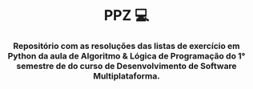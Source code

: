 <h1 align="center"> PPZ 💻 </h1>

<h3 align="center"> Repositório com as resoluções das listas de exercício em Python da aula de Algoritmo & Lógica de Programação do 1° semestre de do curso de Desenvolvimento de Software Multiplataforma.</h3>

